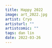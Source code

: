 ```yaml
---
title: Happy 2022
image: art_2022.jpg
artist: Cryo
artisturl: ""
artistcomic: ""
tags: dan lin
date: 2022-03-26
---
```

